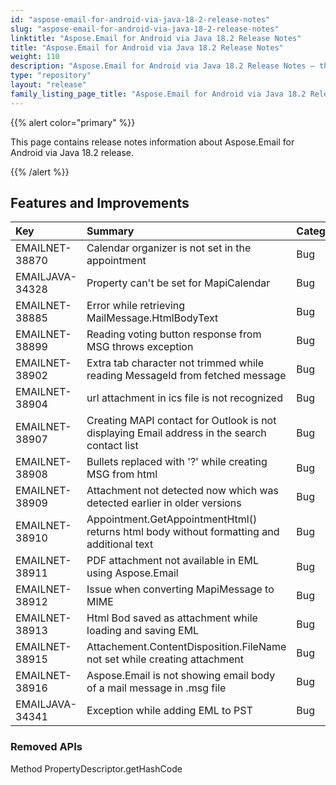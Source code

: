 ```yaml
---
id: "aspose-email-for-android-via-java-18-2-release-notes"
slug: "aspose-email-for-android-via-java-18-2-release-notes"
linktitle: "Aspose.Email for Android via Java 18.2 Release Notes"
title: "Aspose.Email for Android via Java 18.2 Release Notes"
weight: 110
description: "Aspose.Email for Android via Java 18.2 Release Notes – the latest updates and fixes."
type: "repository"
layout: "release"
family_listing_page_title: "Aspose.Email for Android via Java 18.2 Release Notes"
---
```


{{% alert color="primary" %}} 

This page contains release notes information about Aspose.Email for Android via Java 18.2 release.

{{% /alert %}} 
## **Features and Improvements**

|**Key**|**Summary**|**Category**|
| :- | :- | :- |
|EMAILNET-38870|Calendar organizer is not set in the appointment|Bug|
|EMAILJAVA-34328|Property can't be set for MapiCalendar|Bug|
|EMAILNET-38885|Error while retrieving MailMessage.HtmlBodyText|Bug|
|EMAILNET-38899|Reading voting button response from MSG throws exception|Bug|
|EMAILNET-38902|Extra tab character not trimmed while reading MessageId from fetched message|Bug|
|EMAILNET-38904|url attachment in ics file is not recognized|Bug|
|EMAILNET-38907|Creating MAPI contact for Outlook is not displaying Email address in the search contact list|Bug|
|EMAILNET-38908|Bullets replaced with '?' while creating MSG from html|Bug|
|EMAILNET-38909|Attachment not detected now which was detected earlier in older versions|Bug|
|EMAILNET-38910|Appointment.GetAppointmentHtml() returns html body without formatting and additional text|Bug|
|EMAILNET-38911|PDF attachment not available in EML using Aspose.Email|Bug|
|EMAILNET-38912|Issue when converting MapiMessage to MIME|Bug|
|EMAILNET-38913|Html Bod saved as attachment while loading and saving EML|Bug|
|EMAILNET-38915|Attachement.ContentDisposition.FileName not set while creating attachment|Bug|
|EMAILNET-38916|Aspose.Email is not showing email body of a mail message in .msg file|Bug|
|EMAILJAVA-34341|Exception while adding EML to PST|Bug|

### **Removed APIs**
Method PropertyDescriptor.getHashCode
